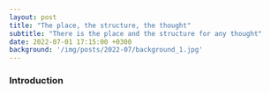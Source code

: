 ```yaml
---
layout: post
title: "The place, the structure, the thought"
subtitle: "There is the place and the structure for any thought"
date: 2022-07-01 17:15:00 +0300
background: '/img/posts/2022-07/background_1.jpg'
---
```

### Introduction

